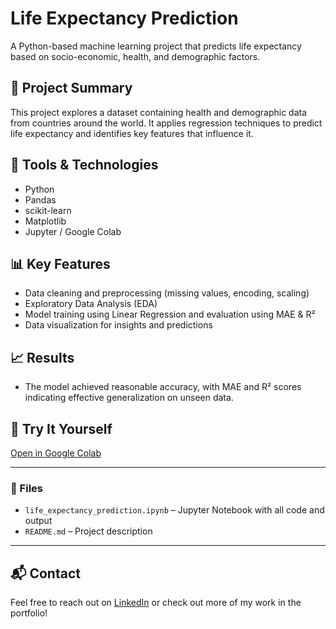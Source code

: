 # Life Expectancy Prediction

A Python-based machine learning project that predicts life expectancy based on socio-economic, health, and demographic factors.

## 🧠 Project Summary
This project explores a dataset containing health and demographic data from countries around the world. It applies regression techniques to predict life expectancy and identifies key features that influence it.

## 🔧 Tools & Technologies
- Python
- Pandas
- scikit-learn
- Matplotlib
- Jupyter / Google Colab

## 📊 Key Features
- Data cleaning and preprocessing (missing values, encoding, scaling)
- Exploratory Data Analysis (EDA)
- Model training using Linear Regression and evaluation using MAE & R²
- Data visualization for insights and predictions

## 📈 Results
- The model achieved reasonable accuracy, with MAE and R² scores indicating effective generalization on unseen data.

## 🚀 Try It Yourself
[Open in Google Colab](https://colab.research.google.com/drive/1WMlfRkFO7dKnRWXqCQyzVgtUjjYkvDEt?usp=sharing)

---

### 📁 Files
- `life_expectancy_prediction.ipynb` – Jupyter Notebook with all code and output
- `README.md` – Project description

---

## 📬 Contact
Feel free to reach out on [LinkedIn](#) or check out more of my work in the portfolio!
